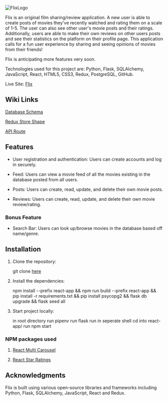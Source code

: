![FlixLogo](https://i.imgur.com/O8Vs0OX.png)

Flix is an original film sharing/review application. A new user is able to create posts of movies they've recently watched and rating them on a scale of 1-5. The user can also see other user's movie posts and their ratings. Additionally, users are able to make their own reviews on other users posts and see their statistics on the platform on their profile page. This application calls for a fun user experience by sharing and seeing opinions of movies from their friends!

Flix is anticipating more features very soon.

Technologies used for this project are: Python, Flask, SQLAlchemy, JavaScript, React, HTML5, CSS3, Redux, PostgreSQL, GitHub.

Live Site: [Flix](https://flix-dyz2.onrender.com/)

## Wiki Links
[Database Schema](https://github.com/raoulandalis/Flix/wiki/Database-Schema)

[Redux Store Shape](https://github.com/raoulandalis/Flix/wiki/Redux-Store-Shape)

[API Route](https://github.com/raoulandalis/Flix/wiki/API-Routes)

## Features
- User registration and authentication: Users can create accounts and log in securely.
  
- Feed: Users can view a movie feed of all the movies existing in the database posted from all users.

- Posts: Users can create, read, update, and delete their own movie posts.

- Reviews: Users can create, read, update, and delete their own movie review/rating.

### Bonus Feature
- Search Bar: Users can look up/browse movies in the database based off name/genre.

## Installation
1. Clone the repository:

      git clone [here](https://github.com/raoulandalis/Flix)

2. Install the dependencies:

      npm install --prefix react-app &&
      npm run build --prefix react-app &&
      pip install -r requirements.txt &&
      pip install psycopg2 &&
      flask db upgrade &&
      flask seed all

3. Start project locally:

      in root directory run pipenv run flask run
      in seperate shell cd into react-app/
      run npm start

### NPM packages used
1. [React Multi Carousel](https://www.npmjs.com/package/react-multi-carousel)
   
2. [React Star Ratings](https://www.npmjs.com/package/react-star-ratings)

## Acknowledgments
Flix is built using various open-source libraries and frameworks including Python, Flask, SQLAlchemy, JavaScript, React and Redux.
